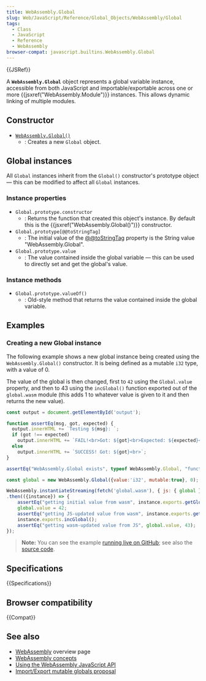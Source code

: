 ```yaml
---
title: WebAssembly.Global
slug: Web/JavaScript/Reference/Global_Objects/WebAssembly/Global
tags:
  - Class
  - JavaScript
  - Reference
  - WebAssembly
browser-compat: javascript.builtins.WebAssembly.Global
---
```

{{JSRef}}

A **`WebAssembly.Global`** object represents a global variable instance,
accessible from both JavaScript and importable/exportable across one or more
{{jsxref("WebAssembly.Module")}} instances. This allows dynamic
linking of multiple modules.

## Constructor

*   [`WebAssembly.Global()`](/en-US/docs/Web/JavaScript/Reference/Global_Objects/WebAssembly/Global/Global)
    *   : Creates a new `Global` object.

## Global instances

All `Global` instances inherit from the `Global()` constructor's prototype
object — this can be modified to affect all `Global` instances.

### Instance properties

*   `Global.prototype.constructor`
    *   : Returns the function that created this object's instance. By default this
        is the {{jsxref("WebAssembly.Global()")}} constructor.
*   `Global.prototype[@@toStringTag]`
    *   : The initial value of the
        [@@toStringTag](/en-US/docs/Web/JavaScript/Reference/Global_Objects/Symbol/toStringTag)
        property is the String value "WebAssembly.Global".
*   `Global.prototype.value`
    *   : The value contained inside the global variable — this can be used to
        directly set and get the global's value.

### Instance methods

*   `Global.prototype.valueOf()`
    *   : Old-style method that returns the value contained inside the global
        variable.

## Examples

### Creating a new Global instance

The following example shows a new global instance being created using the
`WebAssembly.Global()` constructor. It is being defined as a mutable `i32` type,
with a value of 0.

The value of the global is then changed, first to `42` using the `Global.value`
property, and then to 43 using the `incGlobal()` function exported out of the
`global.wasm` module (this adds 1 to whatever value is given to it and then
returns the new value).

```js
const output = document.getElementById('output');

function assertEq(msg, got, expected) {
  output.innerHTML += `Testing ${msg}: `;
  if (got !== expected)
    output.innerHTML += `FAIL!<br>Got: ${got}<br>Expected: ${expected}<br>`;
  else
    output.innerHTML += `SUCCESS! Got: ${got}<br>`;
}

assertEq("WebAssembly.Global exists", typeof WebAssembly.Global, "function");

const global = new WebAssembly.Global({value:'i32', mutable:true}, 0);

WebAssembly.instantiateStreaming(fetch('global.wasm'), { js: { global } })
.then(({instance}) => {
    assertEq("getting initial value from wasm", instance.exports.getGlobal(), 0);
    global.value = 42;
    assertEq("getting JS-updated value from wasm", instance.exports.getGlobal(), 42);
    instance.exports.incGlobal();
    assertEq("getting wasm-updated value from JS", global.value, 43);
});
```

> **Note:** You can see the example
> [running live on GitHub](https://mdn.github.io/webassembly-examples/js-api-examples/global.html);
> see also the
> [source code](https://github.com/mdn/webassembly-examples/blob/master/js-api-examples/global.html).

## Specifications

{{Specifications}}

## Browser compatibility

{{Compat}}

## See also

*   [WebAssembly](/en-US/docs/WebAssembly) overview page
*   [WebAssembly concepts](/en-US/docs/WebAssembly/Concepts)
*   [Using the WebAssembly JavaScript API](/en-US/docs/WebAssembly/Using_the_JavaScript_API)
*   [Import/Export mutable globals proposal](https://github.com/WebAssembly/mutable-global/blob/master/proposals/mutable-global/Overview.md)
